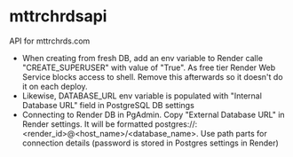 # mttrchrdsapi
API for mttrchrds.com

- When creating from fresh DB, add an env variable to Render calle "CREATE_SUPERUSER" with value of "True". As free tier Render Web Service blocks access to shell. Remove this afterwards so it doesn't do it on each deploy.
- Likewise, DATABASE_URL env variable is populated with "Internal Database URL" field in PostgreSQL DB settings
- Connecting to Render DB in PgAdmin. Copy "External Database URL" in Render settings. It will be formatted postgres://<username>:<render_id>@<host_name>/<database_name>. Use path parts for connection details (password is stored in Postgres settings in Render)

